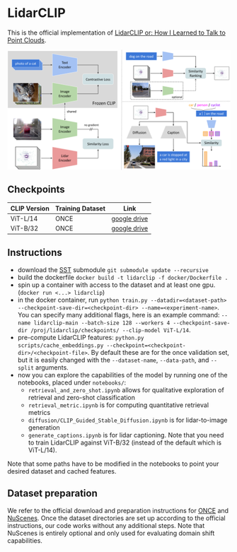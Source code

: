 # LidarCLIP

This is the official implementation of [LidarCLIP or: How I Learned to Talk to Point Clouds](https://arxiv.org/abs/2212.06858).

![LidarCLIP overview](docs/method_overview.png)
## Checkpoints

| CLIP Version | Training Dataset | Link                                                                              |
| ------------ | ---------------- | --------------------------------------------------------------------------------- |
| ViT-L/14     | ONCE             | [google drive](https://drive.google.com/file/d/1ANImRlmcZ3Yoa1jbLrQO57M0-T2iIbL2) |
| ViT-B/32     | ONCE             | [google drive](https://drive.google.com/file/d/1eNsfQDz7TYT2UCYhxKQcWIZMfAuAHkUA) |


## Instructions

- download the [SST](https://github.com/tusen-ai/SST) submodule `git submodule update --recursive`
- build the dockerfile `docker build -t lidarclip -f docker/Dockerfile .`
- spin up a container with access to the dataset and at least one gpu. (`docker run <...> lidarclip`)
- in the docker container, run `python train.py --datadir=<dataset-path> --checkpoint-save-dir=<checkpoint-dir> --name=<experiment-name>`. You can specify many additional flags, here is an example command: `--name lidarclip-main --batch-size 128 --workers 4 --checkpoint-save-dir /proj/lidarclip/checkpoints/ --clip-model ViT-L/14`.
- pre-compute LidarCLIP features: `python.py scripts/cache_embeddings.py --checkpoint=<checkpoint-dir>/<checkpoint-file>`. By default these are for the once validation set, but it is easily changed with the `--dataset-name`, `--data-path`, and `--split` arguments.
- now you can explore the capabilities of the model by running one of the notebooks, placed under `notebooks/`:
    - `retrieval_and_zero_shot.ipynb` allows for qualitative exploration of retrieval and zero-shot classification
    - `retrieval_metric.ipynb` is for computing quantitative retrieval metrics
    - `diffusion/CLIP_Guided_Stable_Diffusion.ipynb` is for lidar-to-image generation
    - `generate_captions.ipynb` is for lidar captioning. Note that you need to train LidarCLIP against ViT-B/32 (instead of the default which is ViT-L/14).

Note that some paths have to be modified in the notebooks to point your desired dataset and cached features.

## Dataset preparation

We refer to the official download and preparation instructions for [ONCE](https://once-for-auto-driving.github.io/download.html) and [NuScenes](https://nuscenes.org/nuscenes#download). Once the dataset directories are set up according to the official instructions, our code works without any additional steps. Note that NuScenes is entirely optional and only used for evaluating domain shift capabilities.
